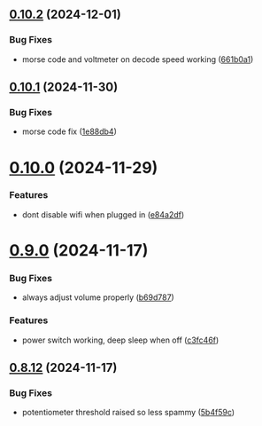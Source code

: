 ## [0.10.2](https://github.com/olipayne/Arduino-Morse-Radio/compare/v0.10.1...v0.10.2) (2024-12-01)


### Bug Fixes

* morse code and voltmeter on decode speed working ([661b0a1](https://github.com/olipayne/Arduino-Morse-Radio/commit/661b0a13eb04c3ff1657e367a8cbed401ddd0b9e))



## [0.10.1](https://github.com/olipayne/Arduino-Morse-Radio/compare/v0.10.0...v0.10.1) (2024-11-30)


### Bug Fixes

* morse code fix ([1e88db4](https://github.com/olipayne/Arduino-Morse-Radio/commit/1e88db43c92f70b3079d247372b3214bd9383008))



# [0.10.0](https://github.com/olipayne/Arduino-Morse-Radio/compare/v0.9.0...v0.10.0) (2024-11-29)


### Features

* dont disable wifi when plugged in ([e84a2df](https://github.com/olipayne/Arduino-Morse-Radio/commit/e84a2dfbe7bf18212eaaf75d9c3231dddb95ba1e))



# [0.9.0](https://github.com/olipayne/Arduino-Morse-Radio/compare/v0.8.12...v0.9.0) (2024-11-17)


### Bug Fixes

* always adjust volume properly ([b69d787](https://github.com/olipayne/Arduino-Morse-Radio/commit/b69d78743fe673f6856cf55518bd7894b537bfb6))


### Features

* power switch working, deep sleep when off ([c3fc46f](https://github.com/olipayne/Arduino-Morse-Radio/commit/c3fc46f110e2800f23f97cfa55b5618d38764dd1))



## [0.8.12](https://github.com/olipayne/Arduino-Morse-Radio/compare/v0.8.11...v0.8.12) (2024-11-17)


### Bug Fixes

* potentiometer threshold raised so less spammy ([5b4f59c](https://github.com/olipayne/Arduino-Morse-Radio/commit/5b4f59c34c18b26189c9e40ddc0fa1f8d9e0d390))



